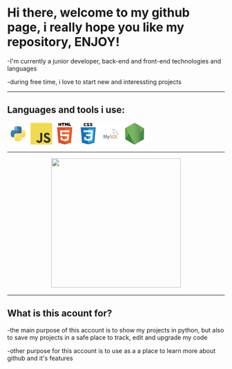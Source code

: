 # Hi there, welcome to my github page, i really hope you like my repository, ENJOY!
 -I'm currently a junior developer, back-end and front-end technologies and languages

-during free time, i love to start new and interessting projects

--- 

## Languages and tools i use:
<img aling="left" width="50" height="50" src="https://raw.githubusercontent.com/github/explore/80688e429a7d4ef2fca1e82350fe8e3517d3494d/topics/python/python.png"> <img aling="left" width="50" height="50" src="https://raw.githubusercontent.com/github/explore/80688e429a7d4ef2fca1e82350fe8e3517d3494d/topics/javascript/javascript.png"> <img aling="left" width="50" height="50" src="https://raw.githubusercontent.com/github/explore/80688e429a7d4ef2fca1e82350fe8e3517d3494d/topics/html/html.png"> <img aling="left" width="50" height="50" src="https://raw.githubusercontent.com/github/explore/80688e429a7d4ef2fca1e82350fe8e3517d3494d/topics/css/css.png"> <img aling="left" width="50" height="50" src="https://raw.githubusercontent.com/github/explore/80688e429a7d4ef2fca1e82350fe8e3517d3494d/topics/mysql/mysql.png"> <img aling="left" width="50" height="50" src="https://raw.githubusercontent.com/github/explore/80688e429a7d4ef2fca1e82350fe8e3517d3494d/topics/nodejs/nodejs.png"> 

---

<p align="center">
    <img width="300" height="300" src="https://octodex.github.com/images/daftpunktocat-guy.gif">
</p>

---


## What is this acount for?
-the main purpose of this account is to show my projects in python, but also to save my projects in a safe place to track, edit and upgrade my code

-other purpose for this account is to use as a a place to learn more about github and it's features

 
